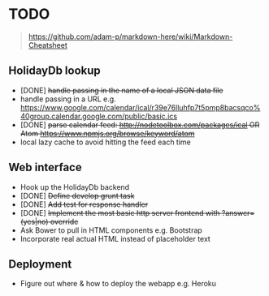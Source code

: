 TODO
====

> https://github.com/adam-p/markdown-here/wiki/Markdown-Cheatsheet

HolidayDb lookup
----------------
* [DONE] ~~handle passing in the name of a local JSON data file~~
* handle passing in a URL e.g. https://www.google.com/calendar/ical/r39e76lluhfp7t5pmp8bacsqco%40group.calendar.google.com/public/basic.ics
* [DONE] ~~parse calendar feed: http://nodetoolbox.com/packages/ical OR Atom https://www.npmjs.org/browse/keyword/atom~~
* local lazy cache to avoid hitting the feed each time

Web interface
-------------
* Hook up the HolidayDb backend
* [DONE] ~~Define develop grunt task~~
* [DONE] ~~Add test for response handler~~
* [DONE] ~~Implement the most basic http server frontend with ?answer=(yes|no) override~~
* Ask Bower to pull in HTML components e.g. Bootstrap
* Incorporate real actual HTML instead of placeholder text

Deployment
----------
* Figure out where & how to deploy the webapp e.g. Heroku
